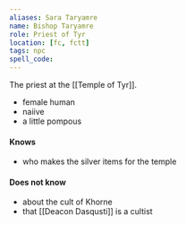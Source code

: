 ```yaml
---
aliases: Sara Taryamre
name: Bishop Taryamre
role: Priest of Tyr
location: [fc, fctt]
tags: npc
spell_code:
---
```


The priest at the [[Temple of Tyr]].

- female human
- naiive
- a little pompous
#### Knows
- who makes the silver items for the temple
#### Does not know
- about the cult of Khorne
- that [[Deacon Dasqusti]] is a cultist


